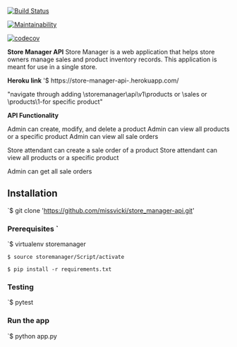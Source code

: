 [![Build Status](https://travis-ci.org/missvicki/store_manager-api.svg?branch=heroku)](https://travis-ci.org/missvicki/store_manager-api)

[![Maintainability](https://api.codeclimate.com/v1/badges/a68f287f8f7b9bf13c07/maintainability)](https://codeclimate.com/github/missvicki/store_manager-api/maintainability)

[![codecov](https://codecov.io/gh/missvicki/store_manager-api/branch/heroku/graph/badge.svg)](https://codecov.io/gh/missvicki/store_manager-api)

**Store Manager API** 
Store Manager is a web application that helps store owners manage sales and product inventory records. This application is meant for use in a single store.    

**Heroku link**
'$  https://store-manager-api-.herokuapp.com/

"navigate through adding \storemanager\api\v1\products or \sales or \products\1-for specific product"

**API Functionality**

Admin can create, modify, and delete a product
Admin can view all products or a specific product
Admin can view all sale orders

Store attendant can create a sale order of a product
Store attendant can view all products or a specific product

Admin can get all sale orders



## Installation
`$ git clone 'https://github.com/missvicki/store_manager-api.git'


### Prerequisites `

`$ virtualenv storemanager

`$ source storemanager/Script/activate`

`$ pip install -r requirements.txt`

### Testing
`$ pytest 

### Run the app

`$ python app.py



